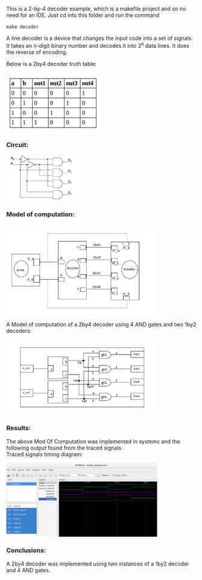 This is a 2-by-4 decoder example, which is a makefile project and so no need for an IDE.
Just cd into this folder and run the command

    make decoder


A line decoder is a device that changes the input code into a set of signals.<br>
It takes an n-digit binary number and decodes it into 2<sup>n</sup> data lines.
It does the reverse of encoding. <br>

Below is a 2by4 decoder truth table:
<p align="left">
  <img src="images/truth_table.png" width="250"/>
</p>

### Circuit:
<p align="left">
  <img src="images/Circuit.png" width="200"/>
</p>

### Model of computation:
<p align="left">
  <img src="images/MoC.png" width="400"/>
</p>
A Model of computation of a 2by4 decoder using 4 AND gates and two 1by2 decoders:
<p align="left">
  <img src="images/moc.png" width="400"/>
</p>

### Results:
The above Mod Of Computation was implemented in systemc and the following output found from the traced signals.<br>
Traced signals timing diagram:
<p align="left">
  <img src="images/timing_diagram2.png" width="400"/>
<p>

### Conclusions:
A 2by4 decoder was implemented using two instances of a 1by2 decoder and 4 AND gates.

